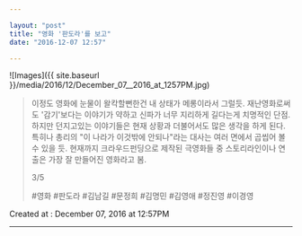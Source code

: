 ```yaml
---

layout: "post"  
title: "영화 '판도라'를 보고"  
date: "2016-12-07 12:57"

---
```


![Images]({{ site.baseurl }}/media/2016/12/December_07__2016_at_1257PM.jpg)

> 이정도 영화에 눈물이 왈칵할뻔한건 내 상태가 메롱이라서 그럴듯. 재난영화로써도 '감기'보다는 이야기가 약하고 신파가 너무 지리하게 길다는게 치명적인 단점. 하지만 던지고있는 이야기들은 현재 상황과 더불어서도 많은 생각을 하게 된다. 특히나 총리의 "이 나라가 이것밖에 안되나"라는 대사는 여러 면에서 곱씹어 볼 수 있을 듯. 현재까지 크라우드펀딩으로 제작된 극영화들 중 스토리라인이나 연출은 가장 잘 만들어진 영화라고 봄.
>
> 3/5
>
> \#영화 #판도라 #김남길 #문정희 #김명민 #김영애 #정진영 #이경영

Created at : December 07, 2016 at 12:57PM

---
